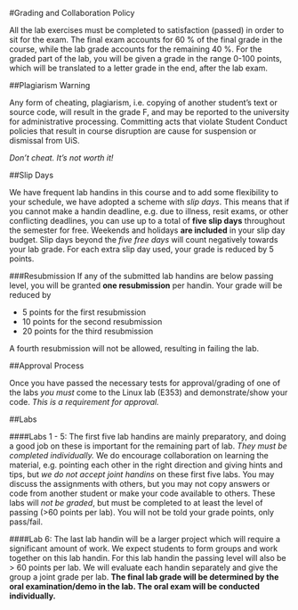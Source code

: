#Grading and Collaboration Policy

All the lab exercises must be completed to satisfaction (passed)
in order to sit for the exam. The final exam accounts for 60 % of
the final grade in the course, while the lab grade accounts for
the remaining 40 %. For the graded part of the lab, you will be
given a grade in the range 0-100 points, which will be translated
to a letter grade in the end, after the lab exam.

##Plagiarism Warning

Any form of cheating, plagiarism, i.e. copying of another student’s
text or source code, will result in the grade F, and may be reported
to the university for administrative processing. Committing acts that
violate Student Conduct policies that result in course disruption are
cause for suspension or dismissal from UiS.

*Don’t cheat. It’s not worth it!*

##Slip Days

We have frequent lab handins in this course and to add some flexibility
to your schedule, we have adopted a scheme with *slip days*. This means
that if you cannot make a handin deadline, e.g. due to illness, resit
exams, or other conflicting deadlines, you can use up to a total of 
**five slip days** throughout the semester for free. Weekends and holidays
**are included** in your slip day budget. Slip days beyond the *five free days*
will count negatively towards your lab grade. For each extra slip day used,
your grade is reduced by 5 points.

###Resubmission
If any of the submitted lab handins are below passing level, you will be
granted **one resubmission** per handin. Your grade will be reduced by

* 5 points for the first resubmission
* 10 points for the second resubmission
* 20 points for the third resubmission

A fourth resubmission will not be allowed, resulting in failing the lab.

##Approval Process

Once you have passed the necessary tests for approval/grading of one of
the labs *you must* come to the Linux lab (E353) and demonstrate/show your
code. *This is a requirement for approval.*

##Labs

####Labs 1 - 5:
The first five lab handins are mainly preparatory, and doing a good job on
these is important for the remaining part of lab. *They must be completed
individually.* We do encourage collaboration on learning the material, e.g.
pointing each other in the right direction and giving hints and tips, but *we
do not accept joint handins* on these first five labs. You may discuss the
assignments with others, but you may not copy answers or code from another
student or make your code available to others. These labs will *not be graded*,
but must be completed to at least the level of passing (>60 points per lab).
You will not be told your grade points, only pass/fail.

####Lab 6:
The last lab handin will be a larger project which will require a
significant amount of work. We expect students to form groups and work together
on this lab handin. For this lab handin the passing level will also be > 60
points per lab. We will evaluate each handin separately and give the group a
joint grade per lab. **The final lab grade will be determined by the oral
examination/demo in the lab. The oral exam will be conducted individually.**
